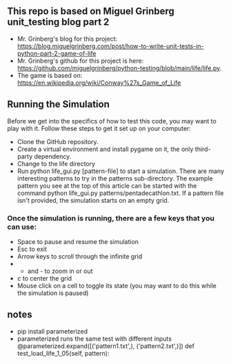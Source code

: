 ## This repo is based on Miguel Grinberg unit_testing blog part 2 
- Mr. Grinberg's blog for this project: https://blog.miguelgrinberg.com/post/how-to-write-unit-tests-in-python-part-2-game-of-life
- Mr. Grinberg's github for this project is here: https://github.com/miguelgrinberg/python-testing/blob/main/life/life.py.
- The game is based on: https://en.wikipedia.org/wiki/Conway%27s_Game_of_Life


## Running the Simulation
Before we get into the specifics of how to test this code, you may want to play with it. Follow these steps to get it set up on your computer:

- Clone the GitHub repository.
- Create a virtual environment and install pygame on it, the only third-party dependency.
- Change to the life directory
- Run python life_gui.py [pattern-file] to start a simulation. There are many interesting patterns to try in the patterns sub-directory. The example pattern you see at the top of this article can be started with the command python life_gui.py patterns/pentadecathlon.txt. If a pattern file isn't provided, the simulation starts on an empty grid.

### Once the simulation is running, there are a few keys that you can use:

- Space to pause and resume the simulation
- Esc to exit
- Arrow keys to scroll through the infinite grid
- + and - to zoom in or out
- c to center the grid
- Mouse click on a cell to toggle its state (you may want to do this while the simulation is paused)

## notes
- pip install parameterized 
- parameterized runs the same test with different inputs
 @parameterized.expand([('pattern1.txt',), ('pattern2.txt',)])
 def test_load_life_1_05(self, pattern):